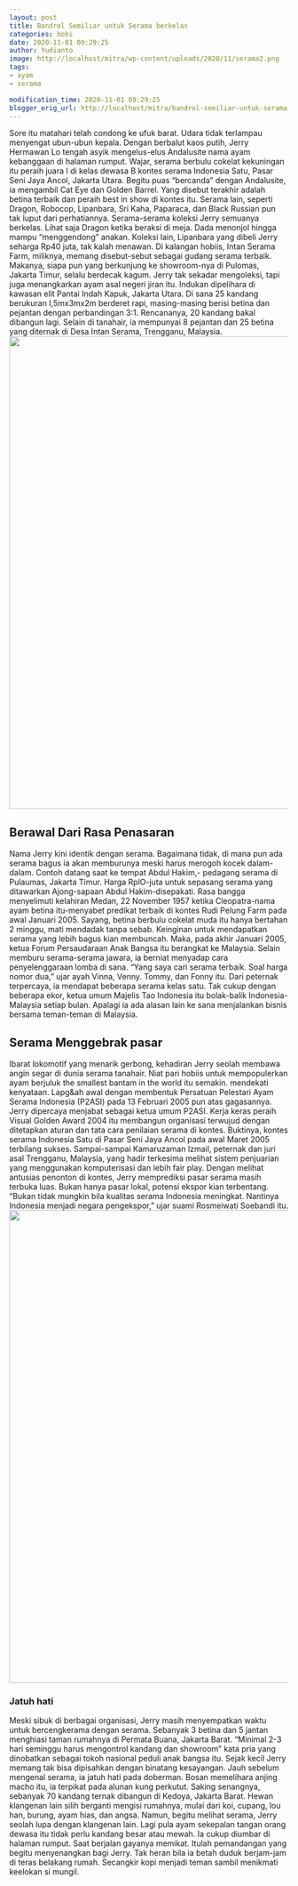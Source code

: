 ```yaml
---
layout: post
title: Bandrol Semiliar untuk Serama berkelas
categories: hobi
date: 2020-11-01 09:29:25
author: Yudianto
image: http://localhost/mitra/wp-content/uploads/2020/11/serama2.png
tags:
- ayam
- serama

modification_time: 2020-11-01 09:29:25
blogger_orig_url: http://localhost/mitra/bandrol-semiliar-untuk-serama-berkelas.html
---
```


Sore itu matahari telah condong ke ufuk barat. Udara tidak terlampau menyengat ubun-ubun kepala. Dengan berbalut kaos putih, Jerry Hermawan Lo tengah asyik mengelus-elus Andalusite nama ayam kebanggaan di halaman rumput. Wajar, serama berbulu cokelat kekuningan itu peraih juara I di kelas dewasa B kontes serama Indonesia Satu, Pasar Seni Jaya Ancol, Jakarta Utara.
Begitu puas “bercanda” dengan Andalusite, ia mengambil Cat Eye dan Golden Barrel. Yang disebut terakhir adalah betina terbaik dan peraih best in show di kontes itu. Serama lain, seperti Dragon, Robocop, Lipanbara, Sri Kaha, Paparaca, dan Black Russian pun tak luput dari perhatiannya.
Serama-serama koleksi Jerry semuanya berkelas. Lihat saja Dragon ketika beraksi di meja. Dada menonjol hingga mampu “menggendong” anakan. Koleksi lain, Lipanbara yang dibeli Jerry seharga Rp40 juta, tak kalah menawan. Di kalangan hobiis, Intan Serama Farm, miliknya, memang disebut-sebut sebagai gudang serama terbaik. Makanya, siapa pun yang berkunjung ke showroom-nya di Pulomas, Jakarta Timur, selalu berdecak kagum.
Jerry tak sekadar mengoleksi, tapi juga menangkarkan ayam asal negeri jiran itu. Indukan dipelihara di kawasan elit Pantai Indah Kapuk, Jakarta Utara. Di sana 25 kandang berukuran I,5mx3mx2m berderet rapi, masing-masing berisi betina dan pejantan dengan perbandingan 3:1. Rencananya, 20 kandang bakal dibangun lagi. Selain di tanahair, ia mempunyai 8 pejantan dan 25 betina yang diternak di Desa Intan Serama, Trengganu, Malaysia.
<a href="http://127.0.0.1/mitra/wp-content/uploads/2020/11/serama.jpg"><img class="aligncenter wp-image-20375 size-full" src="http://127.0.0.1/mitra/wp-content/uploads/2020/11/serama.jpg" alt="" width="1511" height="850" /></a>
<h2>Berawal Dari Rasa Penasaran</h2>
Nama Jerry kini identik dengan serama. Bagaimana tidak, di mana pun ada serama bagus ia akan memburunya meski harus merogoh kocek dalam-dalam. Contoh datang saat ke tempat Abdul Hakim,- pedagang serama di Pulaumas, Jakarta Timur. Harga RplO-juta untuk sepasang serama yang ditawarkan Ajong-sapaan Abdul Hakim-disepakati. Rasa bangga menyelimuti kelahiran Medan, 22 November 1957 ketika Cleopatra-nama ayam betina itu-menyabet predikat terbaik di kontes Rudi Pelung Farm pada awal Januari 2005. Sayang, betina berbulu cokelat muda itu hanya bertahan 2 minggu, mati mendadak tanpa sebab.
Keinginan untuk mendapatkan serama yang lebih bagus kian membuncah. Maka, pada akhir Januari 2005, ketua Forum Persaudaraan Anak Bangsa itu berangkat ke Malaysia. Selain memburu serama-serama jawara, ia berniat menyadap cara penyelenggaraan lomba di sana.
“Yang saya cari serama terbaik. Soal harga nomor dua,” ujar ayah Vinna, Venny. Tommy, dan Fonny itu. Dari peternak terpercaya, ia mendapat beberapa serama kelas satu. Tak cukup dengan beberapa ekor, ketua umum Majelis Tao Indonesia itu bolak-balik Indonesia-Malaysia setiap bulan. Apalagi ia ada alasan lain ke sana menjalankan bisnis bersama teman-teman di Malaysia.
<h2>Serama Menggebrak pasar</h2>
Ibarat lokomotif yang menarik gerbong, kehadiran Jerry seolah membawa angin segar di dunia serama tanahair. Niat pari hobiis untuk mempopulerkan ayam berjuluk the smallest bantam in the world itu semakin. mendekati kenyataan. Lapg&amp;ah awal dengan membentuk Persatuan Pelestari Ayam Serama Indonesia (P2ASI) pada 13 Februari 2005 pun atas gagasannya. Jerry dipercaya menjabat sebagai ketua umum P2ASI.
Kerja keras peraih Visual Golden Award 2004 itu membangun organisasi terwujud dengan ditetapkan aturan dan tata cara penilaian serama di kontes. Buktinya, kontes serama Indonesia Satu di Pasar Seni Jaya Ancol pada awal Maret 2005 terbilang sukses. Sampai-sampai Kamaruzaman Izmail, peternak dan juri asal Trengganu, Malaysia, yang hadir terkesima melihat sistem penjuarian yang menggunakan komputerisasi dan lebih fair play.
Dengan melihat antusias penonton di kontes, Jerry memprediksi pasar serama masih terbuka luas. Bukan hanya pasar lokal, potensi ekspor kian terbentang. “Bukan tidak mungkin bila kualitas serama Indonesia meningkat. Nantinya Indonesia menjadi negara pengekspor,” ujar suami Rosmeiwati Soebandi itu.
<a href="http://127.0.0.1/mitra/wp-content/uploads/2020/11/bantam.jpg"><img class="aligncenter wp-image-20376 size-full" src="http://127.0.0.1/mitra/wp-content/uploads/2020/11/bantam.jpg" alt="" width="1511" height="850" /></a>
<h3>Jatuh hati</h3>
Meski sibuk di berbagai organisasi, Jerry masih menyempatkan waktu untuk bercengkerama dengan serama. Sebanyak 3 betina dan 5 jantan menghiasi taman rumahnya di Permata Buana, Jakarta Barat. “Minimal 2-3 hari seminggu harus mengontrol kandang dan showroom” kata pria yang
dinobatkan sebagai tokoh nasional peduli anak bangsa itu.
Sejak kecil Jerry memang tak bisa dipisahkan dengan binatang kesayangan. Jauh sebelum mengenal serama, ia jatuh hati pada doberman. Bosan memelihara anjing macho itu, ia terpikat pada alunan kung perkutut. Saking senangnya, sebanyak 70 kandang ternak dibangun di Kedoya, Jakarta Barat. Hewan klangenan lain silih berganti mengisi rumahnya, mulai dari koi, cupang, lou han, burung, ayam hias, dan angsa.
Namun, begitu melihat serama, Jerry seolah lupa dengan klangenan lain. Lagi pula ayam sekepalan tangan orang dewasa itu tidak perlu kandang besar atau mewah. Ia cukup diumbar di halaman rumput. Saat berjalan gayanya memikat. Itulah pemandangan yang begitu menyenangkan bagi Jerry. Tak heran bila ia betah duduk berjam-jam di teras belakang rumah. Secangkir kopi menjadi teman sambil menikmati keelokan si mungil.
